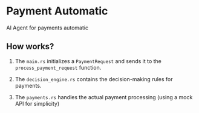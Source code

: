 # Payment Automatic

AI Agent for payments automatic

## How works?

1. The `main.rs` initializes a `PaymentRequest` and sends it to the `process_payment_request` function. 

2. The `decision_engine.rs` contains the decision-making rules for payments.

3. The `payments.rs` handles the actual payment processing (using a mock API for simplicity)